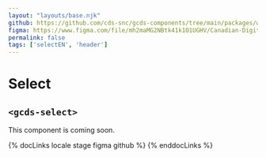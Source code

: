 ```yaml
---
layout: "layouts/base.njk"
github: https://github.com/cds-snc/gcds-components/tree/main/packages/web/src/components/gcds-select
figma: https://www.figma.com/file/mh2maMG2NBtk41k1O1UGHV/Canadian-Digital-Service%E2%80%A8---GC-Design-System?node-id=856%3A2826&t=ciEmm7GYyGAY73zZ-0
permalink: false
tags: ['selectEN', 'header']
---
```


<h1 class="mb-0">Select</h1>
<h2 class="mt-0 mb-400"><code>&lt;gcds-select&gt;</code></h2>

This component is coming soon.

{% docLinks locale stage figma github %}
{% enddocLinks %}

<br/>

